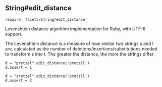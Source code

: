 ## String#edit_distance

    require 'facets/string/edit_distance'

Levenshtein distance algorithm implementation for Ruby, with UTF-8 support.

The Levenshtein distance is a measure of how similar two strings s and t are,
calculated as the number of deletions/insertions/substitutions needed to
transform s into t. The greater the distance, the more the strings differ.

    d = "pretzel".edit_distance('pretzil')
    d.assert = 1

    d = "zretzel".edit_distance('pretzil')
    d.assert = 2
